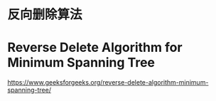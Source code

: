 # 反向删除算法
# Reverse Delete Algorithm for Minimum Spanning Tree

https://www.geeksforgeeks.org/reverse-delete-algorithm-minimum-spanning-tree/

